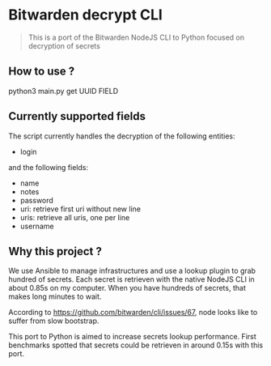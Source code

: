 # Bitwarden decrypt CLI

> This is a port of the Bitwarden NodeJS CLI to Python focused on decryption of secrets

## How to use ?

python3 main.py get UUID FIELD

## Currently supported fields

The script currently handles the decryption of the following entities:

- login

and the following fields:

- name
- notes
- password
- uri: retrieve first uri without new line
- uris: retrieve all uris, one per line
- username

## Why this project ?

We use Ansible to manage infrastructures and use a lookup plugin to grab hundred of secrets. Each secret is retrieven 
with the native NodeJS CLI in about 0.85s on my computer. When you have hundreds of secrets, that makes long minutes to wait.

According to https://github.com/bitwarden/cli/issues/67, node looks like to suffer from slow bootstrap.

This port to Python is aimed to increase secrets lookup performance. First benchmarks spotted that secrets could be 
retrieven in around 0.15s with this port.